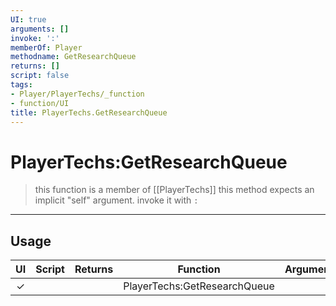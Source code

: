 ```yaml
---
UI: true
arguments: []
invoke: ':'
memberOf: Player
methodname: GetResearchQueue
returns: []
script: false
tags:
- Player/PlayerTechs/_function
- function/UI
title: PlayerTechs.GetResearchQueue
---
```

# PlayerTechs:GetResearchQueue
> this function is a member of [[PlayerTechs]]
> this method expects an implicit "self" argument. invoke it with `:`
-----
## Usage
|  UI | Script | Returns | Function | Arguments |
|:---:|:------:|-------:|:--------:|:---------|
|✓| ||PlayerTechs:GetResearchQueue||
